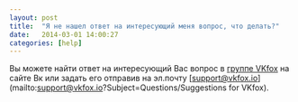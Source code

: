 ```yaml
---
layout: post
title:  "Я не нашел ответ на интересующий меня вопрос, что делать?"
date:   2014-03-01 14:00:27
categories: [help]
---
```

Вы можете найти ответ на интересующий Вас вопрос в [группе VKfox](https://vk.com/plugin_vkfox) на сайте Вк или задать его отправив на эл.почту [support@vkfox.io](mailto:support@vkfox.io?Subject=Questions/Suggestions for VKfox).
